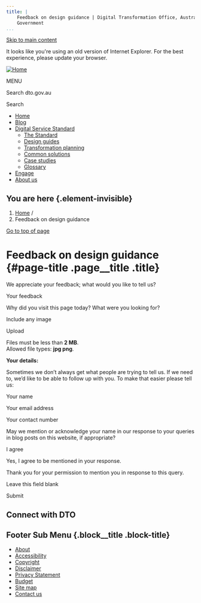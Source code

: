 ```yaml
---
title: |
    Feedback on design guidance | Digital Transformation Office, Australian
    Government
...
```


[Skip to main content](#main-content)

It looks like you're using an old version of Internet Explorer. For the
best experience, please update your browser.

[![Home](https://www.dto.gov.au/sites/g/files/net261/f/dto_crest_inline_0.png)](/ "Home")[](#open-menu)

MENU

Search dto.gov.au

Search

-   [Home](/)
-   [Blog](/blog)
-   [Digital Service Standard](/standard)
    -   [The Standard](/standard)
    -   [Design guides](/design-guides)
    -   [Transformation planning](/standard/digital-transformation-plan)
    -   [Common solutions](/standard/common-government-solutions)
    -   [Case studies](/standard/case-studies)
    -   [Glossary](/standard/glossary)
-   [Engage](/engage)
-   [About us](/about)

You are here {.element-invisible}
------------

1.  [Home](/) /
2.  Feedback on design guidance

[Go to top of page](#skip-link)

Feedback on design guidance {#page-title .page__title .title}
===========================

We appreciate your feedback; what would you like to tell us?

Your feedback

Why did you visit this page today? What were you looking for?

Include any image

Upload

Files must be less than **2 MB**.\
Allowed file types: **jpg png**.

**Your details:**

Sometimes we don’t always get what people are trying to tell us. If we
need to, we’d like to be able to follow up with you. To make that easier
please tell us: 

Your name

Your email address

Your contact number

May we mention or acknowledge your name in our response to your queries
in blog posts on this website, if appropriate?

I agree

Yes, I agree to be mentioned in your response.

Thank you for your permission to mention you in response to this query.

Leave this field blank

Submit

Connect with DTO
----------------

[](https://twitter.com/AusDTO "DTO Twitter")

[](https://www.youtube.com/channel/UCmDkFN3UlK2wSKDQQhd-Y-A "DTO Youtube")

[](https://www.linkedin.com/company/digital-transformation-office "DTO Linkedin")

Footer Sub Menu {.block__title .block-title}
---------------

-   [About](/about "Link to about the DTO")
-   [Accessibility](/web-accessibility)
-   [Copyright](/copyright)
-   [Disclaimer](/disclaimer)
-   [Privacy Statement](/privacy-statement)
-   [Budget](/budget)
-   [Site map](/sitemap)
-   [Contact us](/engage)
